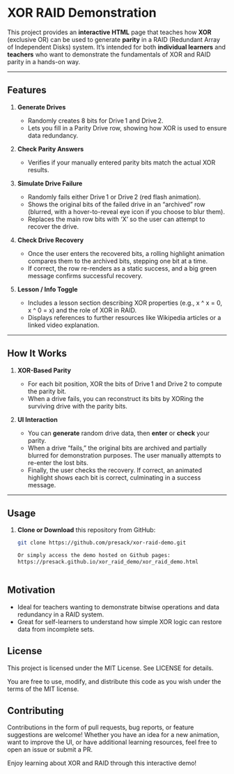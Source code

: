# XOR RAID Demonstration

This project provides an **interactive HTML** page that teaches how **XOR** (exclusive OR) can be used to generate **parity** in a RAID (Redundant Array of Independent Disks) system. It’s intended for both **individual learners** and **teachers** who want to demonstrate the fundamentals of XOR and RAID parity in a hands-on way.

---

## Features

1. **Generate Drives**  
   - Randomly creates 8 bits for Drive 1 and Drive 2.  
   - Lets you fill in a Parity Drive row, showing how XOR is used to ensure data redundancy.

2. **Check Parity Answers**  
   - Verifies if your manually entered parity bits match the actual XOR results.

3. **Simulate Drive Failure**  
   - Randomly fails either Drive 1 or Drive 2 (red flash animation).  
   - Shows the original bits of the failed drive in an “archived” row (blurred, with a hover-to-reveal eye icon if you choose to blur them).  
   - Replaces the main row bits with ‘X’ so the user can attempt to recover the drive.

4. **Check Drive Recovery**  
   - Once the user enters the recovered bits, a rolling highlight animation compares them to the archived bits, stepping one bit at a time.  
   - If correct, the row re-renders as a static success, and a big green message confirms successful recovery.

5. **Lesson / Info Toggle**  
   - Includes a lesson section describing XOR properties (e.g., x ^ x = 0, x ^ 0 = x) and the role of XOR in RAID.  
   - Displays references to further resources like Wikipedia articles or a linked video explanation.

---

## How It Works

1. **XOR-Based Parity**  
   - For each bit position, XOR the bits of Drive 1 and Drive 2 to compute the parity bit.  
   - When a drive fails, you can reconstruct its bits by XORing the surviving drive with the parity bits.

2. **UI Interaction**  
   - You can **generate** random drive data, then **enter** or **check** your parity.  
   - When a drive “fails,” the original bits are archived and partially blurred for demonstration purposes. The user manually attempts to re-enter the lost bits.  
   - Finally, the user checks the recovery. If correct, an animated highlight shows each bit is correct, culminating in a success message.

---

## Usage

1. **Clone or Download** this repository from GitHub:
   ```bash
   git clone https://github.com/presack/xor-raid-demo.git

   Or simply access the demo hosted on Github pages:
   https://presack.github.io/xor_raid_demo/xor_raid_demo.html
  

## Motivation
   - Ideal for teachers wanting to demonstrate bitwise operations and data redundancy in a RAID system.
   - Great for self-learners to understand how simple XOR logic can restore data from incomplete sets.

## License
This project is licensed under the MIT License. See LICENSE for details.

You are free to use, modify, and distribute this code as you wish under the terms of the MIT license.

## Contributing
Contributions in the form of pull requests, bug reports, or feature suggestions are welcome! Whether you have an idea for a new animation, want to improve the UI, or have additional learning resources, feel free to open an issue or submit a PR.

Enjoy learning about XOR and RAID through this interactive demo!
